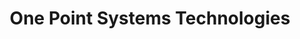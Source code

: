 ---
title: "One Point Systems Technologies"
url: /quezon-city/one-point-systems-technologies/
shop: Energie
---